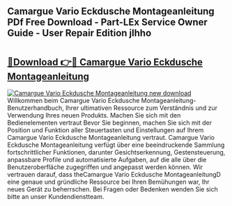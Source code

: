 ## Camargue Vario Eckdusche Montageanleitung PDf Free Download - Part-LEx Service Owner Guide - User Repair Edition jlhho

# <h2><a href="http://df7v39.blite.top/?on=Camargue+Vario+Eckdusche+Montageanleitung">🔗Download 👉🔴 Camargue Vario Eckdusche Montageanleitung</a></h2>

[![Camargue Vario Eckdusche Montageanleitung new download](https://i.imgur.com/lujVjoI.png)](http://df7v39.blite.top/?on=Camargue+Vario+Eckdusche+Montageanleitung)
Willkommen beim Camargue Vario Eckdusche Montageanleitung-Benutzerhandbuch, Ihrer ultimativen Ressource zum Verständnis und zur Verwendung Ihres neuen Produkts. Machen Sie sich mit den Bedienelementen vertraut Bevor Sie beginnen, machen Sie sich mit der Position und Funktion aller Steuertasten und Einstellungen auf Ihrem Camargue Vario Eckdusche Montageanleitung vertraut. Camargue Vario Eckdusche Montageanleitung verfügt über eine beeindruckende Sammlung fortschrittlicher Funktionen, darunter Gesichtserkennung, Gestensteuerung, anpassbare Profile und automatisierte Aufgaben, auf die alle über die Benutzeroberfläche zugegriffen und angepasst werden können. Wir vertrauen darauf, dass theCamargue Vario Eckdusche MontageanleitungD eine genaue und gründliche Ressource bei Ihren Bemühungen war, Ihr neues Gerät zu beherrschen. Bei Fragen oder Bedenken wenden Sie sich bitte an unser Kundendienstteam.

